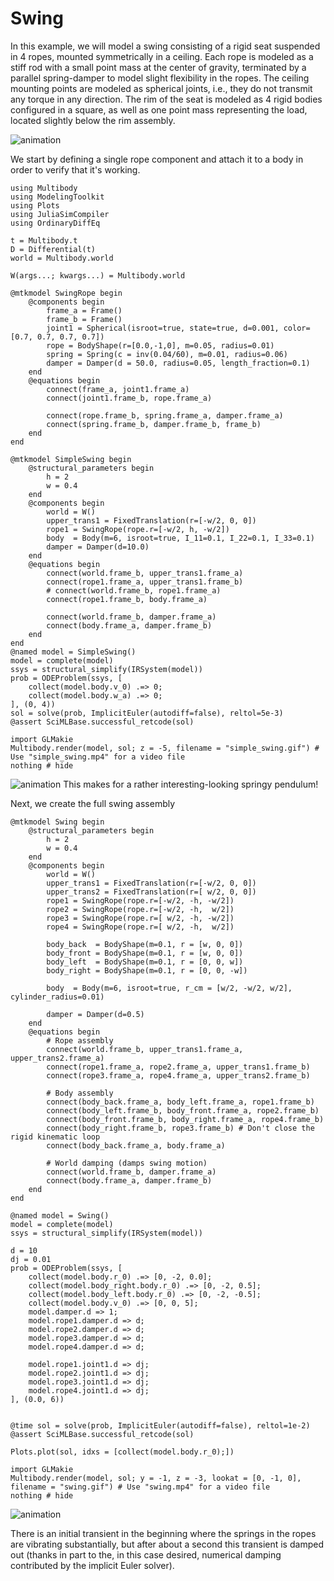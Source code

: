 # Swing

In this example, we will model a swing consisting of a rigid seat suspended in 4 ropes, mounted symmetrically in a ceiling. Each rope is modeled as a stiff rod with a small point mass at the center of gravity, terminated by a parallel spring-damper to model slight flexibility in the ropes. The ceiling mounting points are modeled as spherical joints, i.e., they do not transmit any torque in any direction. The rim of the seat is modeled as 4 rigid bodies configured in a square, as well as one point mass representing the load, located slightly below the rim assembly.

![animation](swing.gif)


We start by defining a single rope component and attach it to a body in order to verify that it's working.

```@example SWING
using Multibody
using ModelingToolkit
using Plots
using JuliaSimCompiler
using OrdinaryDiffEq

t = Multibody.t
D = Differential(t)
world = Multibody.world

W(args...; kwargs...) = Multibody.world

@mtkmodel SwingRope begin
    @components begin
        frame_a = Frame()
        frame_b = Frame()
        joint1 = Spherical(isroot=true, state=true, d=0.001, color=[0.7, 0.7, 0.7, 0.7])
        rope = BodyShape(r=[0.0,-1,0], m=0.05, radius=0.01)
        spring = Spring(c = inv(0.04/60), m=0.01, radius=0.06)
        damper = Damper(d = 50.0, radius=0.05, length_fraction=0.1)
    end
    @equations begin
        connect(frame_a, joint1.frame_a)
        connect(joint1.frame_b, rope.frame_a)

        connect(rope.frame_b, spring.frame_a, damper.frame_a)
        connect(spring.frame_b, damper.frame_b, frame_b)
    end
end

@mtkmodel SimpleSwing begin
    @structural_parameters begin
        h = 2
        w = 0.4
    end
    @components begin
        world = W()
        upper_trans1 = FixedTranslation(r=[-w/2, 0, 0])
        rope1 = SwingRope(rope.r=[-w/2, h, -w/2])
        body  = Body(m=6, isroot=true, I_11=0.1, I_22=0.1, I_33=0.1)
        damper = Damper(d=10.0)
    end
    @equations begin
        connect(world.frame_b, upper_trans1.frame_a)
        connect(rope1.frame_a, upper_trans1.frame_b)
        # connect(world.frame_b, rope1.frame_a)
        connect(rope1.frame_b, body.frame_a)
        
        connect(world.frame_b, damper.frame_a)
        connect(body.frame_a, damper.frame_b)
    end
end
@named model = SimpleSwing()
model = complete(model)
ssys = structural_simplify(IRSystem(model))
prob = ODEProblem(ssys, [
    collect(model.body.v_0) .=> 0;
    collect(model.body.w_a) .=> 0;
], (0, 4))
sol = solve(prob, ImplicitEuler(autodiff=false), reltol=5e-3)
@assert SciMLBase.successful_retcode(sol)
```

```@example SWING
import GLMakie
Multibody.render(model, sol; z = -5, filename = "simple_swing.gif") # Use "simple_swing.mp4" for a video file
nothing # hide
```
![animation](simple_swing.gif)
This makes for a rather interesting-looking springy pendulum!


Next, we create the full swing assembly

```@example SWING
@mtkmodel Swing begin
    @structural_parameters begin
        h = 2
        w = 0.4
    end
    @components begin
        world = W()
        upper_trans1 = FixedTranslation(r=[-w/2, 0, 0])
        upper_trans2 = FixedTranslation(r=[ w/2, 0, 0])
        rope1 = SwingRope(rope.r=[-w/2, -h, -w/2])
        rope2 = SwingRope(rope.r=[-w/2, -h,  w/2])
        rope3 = SwingRope(rope.r=[ w/2, -h, -w/2])
        rope4 = SwingRope(rope.r=[ w/2, -h,  w/2])

        body_back  = BodyShape(m=0.1, r = [w, 0, 0])
        body_front = BodyShape(m=0.1, r = [w, 0, 0])
        body_left  = BodyShape(m=0.1, r = [0, 0, w])
        body_right = BodyShape(m=0.1, r = [0, 0, -w])

        body  = Body(m=6, isroot=true, r_cm = [w/2, -w/2, w/2], cylinder_radius=0.01)

        damper = Damper(d=0.5)
    end
    @equations begin
        # Rope assembly
        connect(world.frame_b, upper_trans1.frame_a, upper_trans2.frame_a)
        connect(rope1.frame_a, rope2.frame_a, upper_trans1.frame_b)
        connect(rope3.frame_a, rope4.frame_a, upper_trans2.frame_b)

        # Body assembly
        connect(body_back.frame_a, body_left.frame_a, rope1.frame_b)
        connect(body_left.frame_b, body_front.frame_a, rope2.frame_b)
        connect(body_front.frame_b, body_right.frame_a, rope4.frame_b)
        connect(body_right.frame_b, rope3.frame_b) # Don't close the rigid kinematic loop
        connect(body_back.frame_a, body.frame_a)

        # World damping (damps swing motion)
        connect(world.frame_b, damper.frame_a)
        connect(body.frame_a, damper.frame_b)
    end
end

@named model = Swing()
model = complete(model)
ssys = structural_simplify(IRSystem(model))

d = 10
dj = 0.01
prob = ODEProblem(ssys, [
    collect(model.body.r_0) .=> [0, -2, 0.0];
    collect(model.body_right.body.r_0) .=> [0, -2, 0.5];
    collect(model.body_left.body.r_0) .=> [0, -2, -0.5];
    collect(model.body.v_0) .=> [0, 0, 5];
    model.damper.d => 1;
    model.rope1.damper.d => d;
    model.rope2.damper.d => d;
    model.rope3.damper.d => d;
    model.rope4.damper.d => d;

    model.rope1.joint1.d => dj;
    model.rope2.joint1.d => dj;
    model.rope3.joint1.d => dj;
    model.rope4.joint1.d => dj;
], (0.0, 6))


@time sol = solve(prob, ImplicitEuler(autodiff=false), reltol=1e-2)
@assert SciMLBase.successful_retcode(sol)

Plots.plot(sol, idxs = [collect(model.body.r_0);])
```

```@example SWING
import GLMakie
Multibody.render(model, sol; y = -1, z = -3, lookat = [0, -1, 0], filename = "swing.gif") # Use "swing.mp4" for a video file
nothing # hide
```

![animation](swing.gif)

There is an initial transient in the beginning where the springs in the ropes are vibrating substantially, but after about a second this transient is damped out (thanks in part to the, in this case desired, numerical damping contributed by the implicit Euler solver).